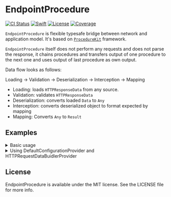# EndpointProcedure


[![CI Status](https://img.shields.io/travis/sviatoslav/EndpointProcedure.svg?style=for-the-badge)](https://travis-ci.org/sviatoslav/EndpointProcedure)
[![Swift](https://img.shields.io/badge/Swift-4.2-orange.svg?style=for-the-badge)](https://swift.org)
[![License](https://img.shields.io/github/license/sviatoslav/EndpointProcedure.svg?style=for-the-badge)](https://github.com/sviatoslav/EndpointProcedure/blob/master/LICENSE)
[![Coverage](https://img.shields.io/codecov/c/github/sviatoslav/EndpointProcedure.svg?style=for-the-badge)](https://codecov.io/gh/sviatoslav/EndpointProcedure)

<!--
[![Version](https://img.shields.io/cocoapods/v/EndpointProcedure.svg?style=flat)](http://cocoapods.org/pods/EndpointProcedure)
[
[![Platform](https://img.shields.io/cocoapods/p/EndpointProcedure.svg?style=flat)](http://cocoapods.org/pods/EndpointProcedure)-->

`EndpointProcedure` is flexible typesafe bridge between network and application model.
 It's based on [`ProcedureKit`](https://github.com/procedurekit/procedurekit) framework.

 `EndpointProcedure` itself does not perform any requests and does not parse the response, it chains procedures and transfers output of one procedure to the next one and uses output of last procedure as own output.

 Data flow looks as follows:

 Loading -> Validation -> Deserialization -> Interception -> Mapping
 - Loading: loads `HTTPResponseData` from any source.
 - Validation: validates `HTTPResponseData`
 - Deserialization: converts loaded `Data` to `Any`
 - Interception: converts deserialized object to format expected by mapping
 - Mapping: Converts `Any` to `Result`

## Examples

<details><summary>Basic usage</summary>

The easiest way to create instance of `EndpointProcedure` is to creates type that conforms to `EndpointProcedureFactory` protocol.
 This example will show how to use `EndpointProcedure` for loading list of Star Wars films from [Star Wars API](https://swapi.co).

 Let's start from defining `struct Film`.

```swift
import PlaygroundSupport
import Foundation
struct Film {
    let title: String
    let director: String
    let producer: String
    let characters: [URL]
}
```

For `EndpointProcedure` creation we should create new type that conforms to `EndpointProcedureFactory` protocol and implement `createOrThrow(with:)` method.
 
 `cereateOrThrow(with:)` method requires one input parameter of type `ConfigurationProtocol`. `EndpointProcedure.framework` contains struct `Configuration` which conforms to `ConfigurationProtocol`. Initializer of `Configuration` type has 3 input parameters: `HTTPDataLoadingProcedureFactory`, `DataDeserializationProcedureFactory` and `ResponseMappingProcedureFactory`.

 We'll use `AlamofireProcedureFactory` for data loading.

```swift
let loadingFactory = AlamofireProcedureFactory()
```

For response mapping we'll use `DecodingProcedureFactory` with `JSONDecoder`.
 `DecodingProcedureFactory` requires output type to conform `Decodable` protocol.

```swift
extension Film: Decodable {}
let decodingFactory = DecodingProcedureFactory(decoder: JSONDecoder())
```

The aim of data deserialization procedure is converting data loaded by loading procedure into format expected by response mapping procedure.
 `DecodingProcedure` works with plain data, so deserialization should simply return output of data loading procedure.

```swift
let deseriazationFactory = AnyDataDeserializationProcedureFactory(syncDeserialization: {$0})
```

If structure of input expected by mapping procedure is not the same as structure of deserialization procedure's output, we should implement interception procedure.
 In our case, array of films is not root of the response json. It's under "results" key.
 For such cases `DecodingProcedure` accepts input of type `NestedData`.
 
 `NestedData` contains two values `codingPath: [CodingKey]` and `data: Data`

```swift
let interceptionProcedure = TransformProcedure<Any, Any> {
    guard let data = $0 as? Data else { throw ProcedureKitError.requirementNotSatisfied() }
    let codingPath: [AnyCodingKey] = ["results"]
    return NestedData(codingPath: codingPath, data: data)
}
let config = Configuration(dataLoadingProcedureFactory: loadingFactory,
                           dataDeserializationProcedureFactory: deseriazationFactory,
                           responseMappingProcedureFactory: decodingFactory)

struct FilmsEndpointProcedureFactory: EndpointProcedureFactory {
    func createOrThrow(with configuration: ConfigurationProtocol) throws -> EndpointProcedure<[Film]> {
        let url = URL(string: "https://swapi.co/api/films")!
        let data = HTTPRequestData.Builder.for(url).build()
        return EndpointProcedure(requestData: data,
                                 interceptionProcedure: interceptionProcedure,
                                 configuration: configuration)
    }
}

let procedure = FilmsEndpointProcedureFactory().create(with: config)
procedure.addDidFinishBlockObserver { procedure, _ in
    switch procedure.output {
    case .pending: print("No result after finishing")
    case .ready(.success(let films)): print((["Star Wars Films:"] + films.map({ $0.title })).joined(separator: "\n"))
    case .ready(.failure(let error)): print("Error: \(error)")
    }
    PlaygroundPage.current.finishExecution()
}
ProcedureQueue.main.add(operation: procedure)
PlaygroundPage.current.needsIndefiniteExecution = true
```

The output is:

 ~~~
 Star Wars Films:
 A New Hope
 Attack of the Clones
 The Phantom Menace
 Revenge of the Sith
 Return of the Jedi
 The Empire Strikes Back
 The Force Awakens
 ~~~
</details>

<details><summary>Using DefaultConfigurationProvider and HTTPRequestDataBuidlerProvider</summary>

Usually our connections to backend endpoints have common base URL, requests creation behaviour, response format and response parsing.

 This examle will show how to avoid a boilerplate during implementation of multiple endpoint procedures.
 We'll create procerures for character and vehicle loading.

 Let's start from inheriting `EndpointProcedureFactory` protocol.

```swift
protocol SWProcedureFactory: EndpointProcedureFactory, DefaultConfigurationProvider, HTTPRequestDataBuidlerProvider,
                            BaseURLProvider {}
```

All our procedures will use `Alamofire` for data loading and `JSONDecoder` for response mapping.

```swift
import PlaygroundSupport
PlaygroundPage.current.needsIndefiniteExecution = true
import Foundation
private enum SWProcedureFactoryStorage {
    static let configuration = Configuration(dataLoadingProcedureFactory: AlamofireProcedureFactory(),
                                             dataDeserializationProcedureFactory: AnyDataDeserializationProcedureFactory { $0 },
                                             responseMappingProcedureFactory: DecodingProcedureFactory(decoder: JSONDecoder()))
}

extension SWProcedureFactory {
    var defaultConfiguration: ConfigurationProtocol {
        return SWProcedureFactoryStorage.configuration
    }
}
```

All our requests will have same base URL.

```swift
extension SWProcedureFactory {
    var baseURL: URL {
        return URL(string: "https://swapi.co/api/")!
    }
}
```

Implementation of `CharacterProcedureFactory` will look as follows:

```swift
struct Character {
    let name: String
    let vehicles: [URL]
}

extension Character: Decodable {}

struct CharacterProcedureFactory: SWProcedureFactory {
    let id: Int
    func createOrThrow(with configuration: ConfigurationProtocol) throws -> EndpointProcedure<Character> {
        return try EndpointProcedure(requestData: self.builder(for: "people/\(self.id)").build(),
                                     configuration: configuration)
    }
}
```

Conformance to `DefaltConfigurationProvider` allows us to call `create` method without arguments.

```swift
var loadedCharacter: Character? = nil
let skywalkerProcedure = CharacterProcedureFactory(id: 1).create()
skywalkerProcedure.addDidFinishBlockObserver { procedure, _ in
    switch procedure.output {
    case .pending: print("No result after finishing")
    case .ready(.success(let character)):
        loadedCharacter = character
        print("Character name: \(character.name)")
    case .ready(.failure(let error)): print("Error: \(error)")
    }
}
ProcedureQueue.main.add(operation: skywalkerProcedure)
```

Output of code above:
 ~~~
 Character name: Luke Skywalker
 ~~~

 Let's load Sand Crawler vehicle record

```swift
struct Vehicle {
    let name: String
    let model: String
}
extension Vehicle: Decodable {}

struct VehicleProcedureFactory: SWProcedureFactory {
    let id: Int
    func createOrThrow(with configuration: ConfigurationProtocol) throws -> EndpointProcedure<Vehicle> {
        return try EndpointProcedure(requestData: self.builder(for: "vehicles/\(self.id)").build(),
                                     configuration: configuration)
    }
}

let vehicleProcedure = VehicleProcedureFactory(id: 4).create()
vehicleProcedure.addDidFinishBlockObserver { procedure, _ in
    switch procedure.output {
    case .pending: print("No result after finishing")
    case .ready(.success(let vehicle)):
        print("Vehicle name: \(vehicle.name), model: \(vehicle.model)")
    case .ready(.failure(let error)): print("Error: \(error)")
    }
}
ProcedureQueue.main.add(operation: vehicleProcedure)
```

Output:
 ~~~
 Vehicle name: Sand Crawler, model: Digger Crawler
 ~~~
</details>

<!--## Requirements-->

<!--## Installation

EndpointProcedure is available through [CocoaPods](http://cocoapods.org). To install
it, simply add the following line to your Podfile:

```ruby
pod "EndpointProcedure"
```-->
<!--
## Author

Sviatoslav Yakymiv, sviatoslav.yakymiv@gmail.com-->

## License

EndpointProcedure is available under the MIT license. See the LICENSE file for more info.
